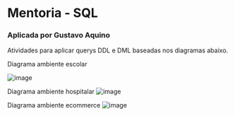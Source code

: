 # Mentoria - SQL
### Aplicada por Gustavo Aquino

Atividades para aplicar querys DDL e DML baseadas nos diagramas abaixo.


Diagrama ambiente escolar

![image](https://user-images.githubusercontent.com/55218309/104200605-a3877580-5407-11eb-9b7a-edcd9aa9ade4.png)

Diagrama ambiente hospitalar
![image](https://user-images.githubusercontent.com/55218309/104201037-12fd6500-5408-11eb-8aa0-508dd8dc9a0a.png)

Diagrama ambiente ecommerce
![image](https://user-images.githubusercontent.com/55218309/104201258-4fc95c00-5408-11eb-9572-862e81d29f98.png)


